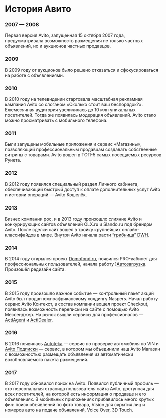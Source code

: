 # История Авито

### 2007 — 2008


Первая версия Avito, запущенная 15 октября 2007 года, предусматривала возможность размещения не только частных объявлений, но и аукционов частных продавцов.

### 2009


В 2009 году от аукционов было решено отказаться и сфокусироваться на работе с объявлениями.

### 2010


В 2010 году на телевидении стартовала масштабная рекламная кампания Avito со слоганом «Сколько стоит ваш беспорядок?». Ежемесячная аудитория увеличилась до 10 млн уникальных посетителей. Тогда же появилась модерация объявлений. Avito стало можно просматривать с мобильного телефона.

### 2011


Были запущены мобильные приложения и сервис «Магазины», позволяющий профессиональным продавцам создавать собственные витрины с товарами. Avito вошел в ТОП-5 самых посещаемых ресурсов Рунета.

### 2012


В 2012 году появился специальный раздел Личного кабинета, обеспечивающий быстрый доступ к оплате дополнительных услуг Avito и истории операций — Avito Кошелёк.

### 2013


Бизнес компании рос, и в 2013 году произошло слияние Avito и конкурирующих сайтов объявлений OLX.ru и Slando.ru под брендом Avito. После сделки сайт вошел в тройку крупнейших онлайн-классифайдов в мире. Внутри Avito начала расти [“грибница” DWH](https://habrahabr.ru/company/avito/blog/322510/).

### 2014


В 2014 году открылся проект [Domofond.ru](http://domofond.ru/), появился PRO-кабинет для профессиональных пользователей, начала работу ][Автозагрузка](https://autoload.avito.ru/format/). Произошёл редизайн сайта.

### 2015


В 2015 году произошло важное событие — контрольный пакет акций Avito был продан южноафриканскому холдингу Naspers. Начал работу сервис Avito Контекст, в состав компании вошел проект Checkout, появилась возможность переписки на сайте с помощью Avito Мессенджер. На рынок вышли сервисы для профессионалов — [ActiAgent](https://actiagent.ru/landing.html) и [ActiDealer](https://actidealer.ru/landing.html).

### 2016


В 2016 появилась [Autoteka](https://autoteka.ru/) — сервис по проверке автомобиля по VIN и [Avito Подписки](https://support.avito.ru/articles/226597708) — сервис, в котором мы объединили наш Avito Магазин с возможностью размещать объявления из автоматически возобновляемого пакета размещений.

### 2017


В 2017 году обновился поиск на Avito. Появился публичный профиль — это персональная страница пользователя сайта Avito, доступная для всех посетителей, на которой есть информация о продавце и его объявлениях. В мобильных приложениях прибавилось много крутых фич: поиск объявлений по фото товара, Vision для скрытия лиц и номеров авто на подаче объявлений, Voice Over, 3D Touch.